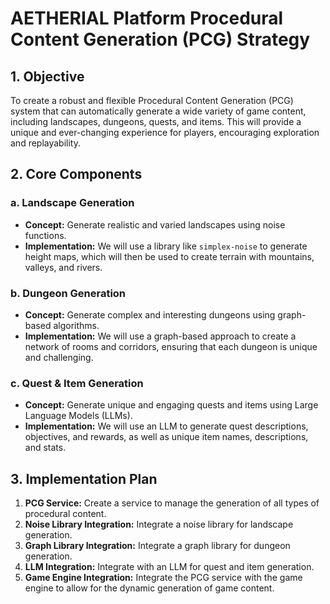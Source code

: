 # AETHERIAL Platform Procedural Content Generation (PCG) Strategy

## 1. Objective

To create a robust and flexible Procedural Content Generation (PCG) system that can automatically generate a wide variety of game content, including landscapes, dungeons, quests, and items. This will provide a unique and ever-changing experience for players, encouraging exploration and replayability.

## 2. Core Components

### a. Landscape Generation

- **Concept:** Generate realistic and varied landscapes using noise functions.
- **Implementation:** We will use a library like `simplex-noise` to generate height maps, which will then be used to create terrain with mountains, valleys, and rivers.

### b. Dungeon Generation

- **Concept:** Generate complex and interesting dungeons using graph-based algorithms.
- **Implementation:** We will use a graph-based approach to create a network of rooms and corridors, ensuring that each dungeon is unique and challenging.

### c. Quest & Item Generation

- **Concept:** Generate unique and engaging quests and items using Large Language Models (LLMs).
- **Implementation:** We will use an LLM to generate quest descriptions, objectives, and rewards, as well as unique item names, descriptions, and stats.

## 3. Implementation Plan

1.  **PCG Service:** Create a service to manage the generation of all types of procedural content.
2.  **Noise Library Integration:** Integrate a noise library for landscape generation.
3.  **Graph Library Integration:** Integrate a graph library for dungeon generation.
4.  **LLM Integration:** Integrate with an LLM for quest and item generation.
5.  **Game Engine Integration:** Integrate the PCG service with the game engine to allow for the dynamic generation of game content.

